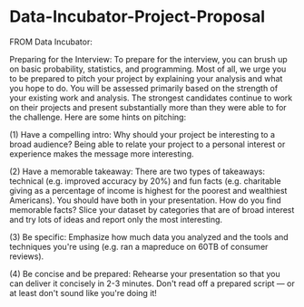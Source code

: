 # Data-Incubator-Project-Proposal

FROM Data Incubator:

Preparing for the Interview: To prepare for the interview, you can brush up on basic probability, statistics, and programming. Most of all, we urge you to be prepared to pitch your project by explaining your analysis and what you hope to do. You will be assessed primarily based on the strength of your existing work and analysis. The strongest candidates continue to work on their projects and present substantially more than they were able to for the challenge. Here are some hints on pitching:

(1) Have a compelling intro: Why should your project be interesting to a broad audience? Being able to relate your project to a personal interest or experience makes the message more interesting.

(2) Have a memorable takeaway: There are two types of takeaways: technical (e.g. improved accuracy by 20%) and fun facts (e.g. charitable giving as a percentage of income is highest for the poorest and wealthiest Americans). You should have both in your presentation. How do you find memorable facts? Slice your dataset by categories that are of broad interest and try lots of ideas and report only the most interesting.

(3) Be specific: Emphasize how much data you analyzed and the tools and techniques you're using (e.g. ran a mapreduce on 60TB of consumer reviews).

(4) Be concise and be prepared: Rehearse your presentation so that you can deliver it concisely in 2-3 minutes. Don't read off a prepared script — or at least don't sound like you're doing it!
